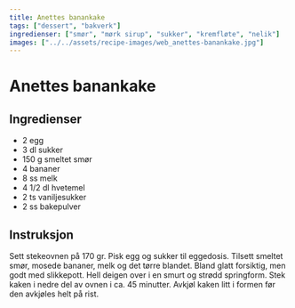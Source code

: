 ```yaml
---
title: Anettes banankake
tags: ["dessert", "bakverk"]
ingredienser: ["smør", "mørk sirup", "sukker", "kremfløte", "nelik"]
images: ["../../assets/recipe-images/web_anettes-banankake.jpg"]
---
```


# Anettes banankake

## Ingredienser

- 2 egg
- 3 dl sukker
- 150 g smeltet smør
- 4 bananer
- 8 ss melk
- 4 1/2 dl hvetemel
- 2 ts vaniljesukker
- 2 ss bakepulver

## Instruksjon

Sett stekeovnen på 170 gr. Pisk egg og sukker til eggedosis. Tilsett smeltet smør, mosede bananer, melk og det tørre blandet. Bland glatt forsiktig, men godt med slikkepott. Hell deigen over i en smurt og strødd springform. Stek kaken i nedre del av ovnen i ca. 45 minutter. Avkjøl kaken litt i formen før den avkjøles helt på rist.
